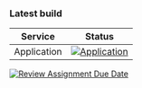 ### Latest build
| Service  | Status |
| ------------- | ------------- |
| Application  | [![Application](https://github.com/avans-devops/avans-devops-2324-joey_levi/actions/workflows/CI-application.yml/badge.svg)](https://github.com/avans-devops/avans-devops-2324-joey_levi/actions/workflows/CI-application.yml)  |

[![Review Assignment Due Date](https://classroom.github.com/assets/deadline-readme-button-24ddc0f5d75046c5622901739e7c5dd533143b0c8e959d652212380cedb1ea36.svg)](https://classroom.github.com/a/B9F4RYVR)

